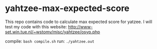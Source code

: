 # yahtzee-max-expected-score

This repo contains code to calculate max expected score for yatzee. I will test my code with this website: http://www-set.win.tue.nl/~wstomv/misc/yahtzee/osyp.php

compile: `bash compile.sh`
run: `./yahtzee.out`
